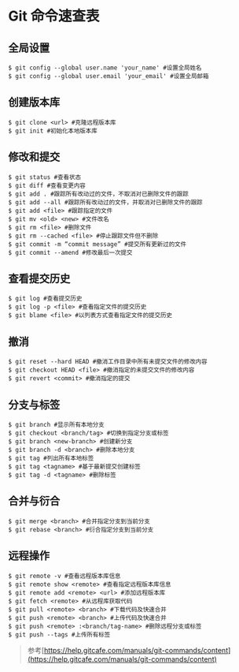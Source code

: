 # Git 命令速查表

## 全局设置

    $ git config --global user.name 'your_name' #设置全局姓名
    $ git config --global user.email 'your_email' #设置全局邮箱

## 创建版本库

    $ git clone <url> #克隆远程版本库
    $ git init #初始化本地版本库

## 修改和提交

    $ git status #查看状态
    $ git diff #查看变更内容
    $ git add . #跟踪所有改动过的文件，不取消对已删除文件的跟踪
    $ git add --all #跟踪所有改动过的文件，并取消对已删除文件的跟踪
    $ git add <file> #跟踪指定的文件
    $ git mv <old> <new> #文件改名
    $ git rm <file> #删除文件
    $ git rm --cached <file> #停止跟踪文件但不删除
    $ git commit -m “commit message” #提交所有更新过的文件
    $ git commit --amend #修改最后一次提交

## 查看提交历史

    $ git log #查看提交历史
    $ git log -p <file> #查看指定文件的提交历史
    $ git blame <file> #以列表方式查看指定文件的提交历史

## 撤消

    $ git reset --hard HEAD #撤消工作目录中所有未提交文件的修改内容
    $ git checkout HEAD <file> #撤消指定的未提交文件的修改内容
    $ git revert <commit> #撤消指定的提交

## 分支与标签

    $ git branch #显示所有本地分支
    $ git checkout <branch/tag> #切换到指定分支或标签
    $ git branch <new-branch> #创建新分支
    $ git branch -d <branch> #删除本地分支
    $ git tag #列出所有本地标签
    $ git tag <tagname> #基于最新提交创建标签
    $ git tag -d <tagname> #删除标签

## 合并与衍合

    $ git merge <branch> #合并指定分支到当前分支
    $ git rebase <branch> #衍合指定分支到当前分支

## 远程操作

    $ git remote -v #查看远程版本库信息
    $ git remote show <remote> #查看指定远程版本库信息
    $ git remote add <remote> <url> #添加远程版本库
    $ git fetch <remote> #从远程库获取代码
    $ git pull <remote> <branch> #下载代码及快速合并
    $ git push <remote> <branch> #上传代码及快速合并
    $ git push <remote> :<branch/tag-name> #删除远程分支或标签
    $ git push --tags #上传所有标签

> 参考[https://help.gitcafe.com/manuals/git-commands/content](https://help.gitcafe.com/manuals/git-commands/content)